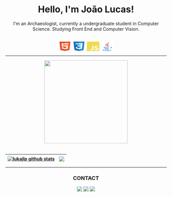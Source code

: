 <div align="center">
  <h1>Hello, I'm João Lucas!</h1>

I'm an Archaeologist, currently a undergraduate student in Computer Science. Studying Front End and Computer Vision.
  
  <div align="center"><br>
  <img align="center" alt="HTML" height="30" width="40" src="https://raw.githubusercontent.com/devicons/devicon/master/icons/html5/html5-original.svg">
  <img align="center" alt="CSS" height="30" width="40" src="https://raw.githubusercontent.com/devicons/devicon/master/icons/css3/css3-original.svg">
      <img align="center" alt="Js" height="30" width="40" src="https://raw.githubusercontent.com/devicons/devicon/master/icons/javascript/javascript-plain.svg">
  <img align="center" alt="Java" height="30" width="40" src="https://raw.githubusercontent.com/devicons/devicon/master/icons/java/java-original.svg">
</div>

 
</div>

<hr/>
<div align="center">
<img height="260" width="260" src="https://user-images.githubusercontent.com/65697819/235307483-872e4e69-93d4-4180-8dee-fbb272680770.png"/>
</div>
</br>

| <a href="https://github.com/lukajlp/github-readme-stats"><img align="center" src="https://github-readme-stats.vercel.app/api?username=lukajlp&show_icons=true&include_all_commits=true&theme=dracula&hide_border=true" alt="lukajlp github stats" /></a> | <a href="https://github.com/lukajlp/github-readme-stats"><img align="center" src="https://github-readme-stats.vercel.app/api/top-langs/?username=lukajlp&layout=compact&theme=dracula&hide_border=true" /></a> |
| ------------- | ------------- |

  <hr/>
  <div align="center"><h3>CONTACT</h3></div>
<div align="center"> 
  <a href="https://www.linkedin.com/in/joaolucaspintosantana/" target="_blank"><img src="https://img.shields.io/badge/-LinkedIn-%230077B5?style=for-the-badge&logo=linkedin&logoColor=white" target="_blank"></a> 
    <a href = "mailto:joaolucas.psantana@gmail.com"><img src="https://img.shields.io/badge/-Gmail-%23333?style=for-the-badge&logo=gmail&logoColor=white" target="_blank"></a>
    <a href="https://www.instagram.com/lukajlp/" target="_blank"><img src="https://img.shields.io/badge/-Instagram-%23E4405F?style=for-the-badge&logo=instagram&logoColor=white" target="_blank"></a>
</div>
